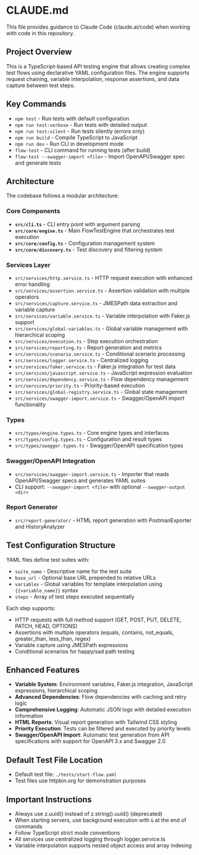 # CLAUDE.md

This file provides guidance to Claude Code (claude.ai/code) when working with code in this repository.

## Project Overview

This is a TypeScript-based API testing engine that allows creating complex test flows using declarative YAML configuration files. The engine supports request chaining, variable interpolation, response assertions, and data capture between test steps.

## Key Commands

- `npm test` - Run tests with default configuration
- `npm run test:verbose` - Run tests with detailed output
- `npm run test:silent` - Run tests silently (errors only)
- `npm run build` - Compile TypeScript to JavaScript
- `npm run dev` - Run CLI in development mode
- `flow-test` - CLI command for running tests (after build)
- `flow-test --swagger-import <file>` - Import OpenAPI/Swagger spec and generate tests

## Architecture

The codebase follows a modular architecture:

### Core Components

- **`src/cli.ts`** - CLI entry point with argument parsing
- **`src/core/engine.ts`** - Main FlowTestEngine that orchestrates test execution
- **`src/core/config.ts`** - Configuration management system
- **`src/core/discovery.ts`** - Test discovery and filtering system

### Services Layer

- `src/services/http.service.ts` - HTTP request execution with enhanced error handling
- `src/services/assertion.service.ts` - Assertion validation with multiple operators
- `src/services/capture.service.ts` - JMESPath data extraction and variable capture
- `src/services/variable.service.ts` - Variable interpolation with Faker.js support
- `src/services/global-variables.ts` - Global variable management with hierarchical scoping
- `src/services/execution.ts` - Step execution orchestration
- `src/services/reporting.ts` - Report generation and metrics
- `src/services/scenario.service.ts` - Conditional scenario processing
- `src/services/logger.service.ts` - Centralized logging
- `src/services/faker.service.ts` - Faker.js integration for test data
- `src/services/javascript.service.ts` - JavaScript expression evaluation
- `src/services/dependency.service.ts` - Flow dependency management
- `src/services/priority.ts` - Priority-based execution
- `src/services/global-registry.service.ts` - Global state management
- `src/services/swagger-import.service.ts` - Swagger/OpenAPI import functionality

### Types

- `src/types/engine.types.ts` - Core engine types and interfaces
- `src/types/config.types.ts` - Configuration and result types
- `src/types/swagger.types.ts` - Swagger/OpenAPI specification types

### Swagger/OpenAPI Integration

- `src/services/swagger-import.service.ts` - Importer that reads OpenAPI/Swagger specs and generates YAML suites
- CLI support: `--swagger-import <file>` with optional `--swagger-output <dir>`

### Report Generator

- `src/report-generator/` - HTML report generation with PostmanExporter and HistoryAnalyzer

## Test Configuration Structure

YAML files define test suites with:
- `suite_name` - Descriptive name for the test suite
- `base_url` - Optional base URL prepended to relative URLs
- `variables` - Global variables for template interpolation using `{{variable_name}}` syntax
- `steps` - Array of test steps executed sequentially

Each step supports:
- HTTP requests with full method support (GET, POST, PUT, DELETE, PATCH, HEAD, OPTIONS)
- Assertions with multiple operators (equals, contains, not_equals, greater_than, less_than, regex)
- Variable capture using JMESPath expressions
- Conditional scenarios for happy/sad path testing

## Enhanced Features

- **Variable System**: Environment variables, Faker.js integration, JavaScript expressions, hierarchical scoping
- **Advanced Dependencies**: Flow dependencies with caching and retry logic
- **Comprehensive Logging**: Automatic JSON logs with detailed execution information
- **HTML Reports**: Visual report generation with Tailwind CSS styling
- **Priority Execution**: Tests can be filtered and executed by priority levels
- **Swagger/OpenAPI Import**: Automatic test generation from API specifications with support for OpenAPI 3.x and Swagger 2.0

## Default Test File Location

- Default test file: `./tests/start-flow.yaml`
- Test files use httpbin.org for demonstration purposes

## Important Instructions

- Always use z.uuid() instead of z.string().uuid() (deprecated)
- When starting servers, use background execution with `&` at the end of commands
- Follow TypeScript strict mode conventions
- All services use centralized logging through logger.service.ts
- Variable interpolation supports nested object access and array indexing
